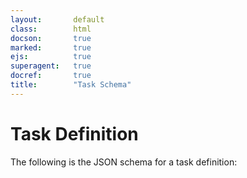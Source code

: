 ```yaml
---
layout:       default
class:        html
docson:       true
marked:       true
ejs:          true
superagent:   true
docref:       true
title:        "Task Schema"
---
```


# Task Definition

The following is the JSON schema for a task definition:

<div data-render-schema='http://schemas.taskcluster.net/queue/v1/create-task-request.json'></div>
